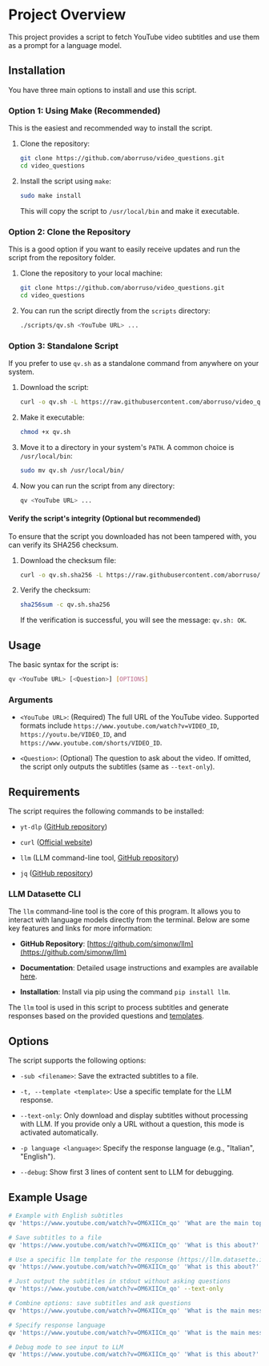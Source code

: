 # Project Overview

This project provides a script to fetch YouTube video subtitles and use them as a prompt for a language model.

## Installation

You have three main options to install and use this script.

### Option 1: Using Make (Recommended)

This is the easiest and recommended way to install the script.

1. Clone the repository:

    ```bash
    git clone https://github.com/aborruso/video_questions.git
    cd video_questions
    ```


2. Install the script using `make`:

    ```bash
    sudo make install
    ```

    This will copy the script to `/usr/local/bin` and make it executable.

### Option 2: Clone the Repository

This is a good option if you want to easily receive updates and run the script from the repository folder.

1. Clone the repository to your local machine:

    ```bash
    git clone https://github.com/aborruso/video_questions.git
    cd video_questions
    ```

2. You can run the script directly from the `scripts` directory:

    ```bash
    ./scripts/qv.sh <YouTube URL> ...
    ```

### Option 3: Standalone Script

If you prefer to use `qv.sh` as a standalone command from anywhere on your system.

1. Download the script:

    ```bash
    curl -o qv.sh -L https://raw.githubusercontent.com/aborruso/video_questions/main/scripts/qv.sh
    ```

2. Make it executable:

    ```bash
    chmod +x qv.sh
    ```

3. Move it to a directory in your system's `PATH`. A common choice is `/usr/local/bin`:

    ```bash
    sudo mv qv.sh /usr/local/bin/
    ```

4. Now you can run the script from any directory:

    ```bash
    qv <YouTube URL> ...
    ```

#### Verify the script's integrity (Optional but recommended)

To ensure that the script you downloaded has not been tampered with, you can verify its SHA256 checksum.

1. Download the checksum file:

    ```bash
    curl -o qv.sh.sha256 -L https://raw.githubusercontent.com/aborruso/video_questions/main/qv.sh.sha256
    ```

2. Verify the checksum:

    ```bash
    sha256sum -c qv.sh.sha256
    ```

    If the verification is successful, you will see the message: `qv.sh: OK`.

## Usage

The basic syntax for the script is:

```bash
qv <YouTube URL> [<Question>] [OPTIONS]
```

### Arguments

- `<YouTube URL>`: (Required) The full URL of the YouTube video. Supported formats include `https://www.youtube.com/watch?v=VIDEO_ID`, `https://youtu.be/VIDEO_ID`, and `https://www.youtube.com/shorts/VIDEO_ID`.

- `<Question>`: (Optional) The question to ask about the video. If omitted, the script only outputs the subtitles (same as `--text-only`).

## Requirements

The script requires the following commands to be installed:

- `yt-dlp` ([GitHub repository](https://github.com/yt-dlp/yt-dlp))

- `curl` ([Official website](https://curl.se/))

- `llm` (LLM command-line tool, [GitHub repository](https://llm.datasette.io/en/stable/))

- `jq` ([GitHub repository](https://github.com/stedolan/jq))

### LLM Datasette CLI

The `llm` command-line tool is the core of this program. It allows you to interact with language models directly from the terminal. Below are some key features and links for more information:

- **GitHub Repository**: [https://github.com/simonw/llm](https://github.com/simonw/llm)

- **Documentation**: Detailed usage instructions and examples are available [here](https://llm.datasette.io/en/stable/).

- **Installation**: Install via pip using the command `pip install llm`.

The `llm` tool is used in this script to process subtitles and generate responses based on the provided questions and [templates](https://llm.datasette.io/en/stable/templates.html).

## Options

The script supports the following options:

- `-sub <filename>`: Save the extracted subtitles to a file.

- `-t, --template <template>`: Use a specific template for the LLM response.

- `--text-only`: Only download and display subtitles without processing with LLM. If you provide only a URL without a question, this mode is activated automatically.

- `-p language <language>`: Specify the response language (e.g., "Italian", "English").

- `--debug`: Show first 3 lines of content sent to LLM for debugging.

## Example Usage


```bash
# Example with English subtitles
qv 'https://www.youtube.com/watch?v=OM6XIICm_qo' 'What are the main topics covered in this video?'

# Save subtitles to a file
qv 'https://www.youtube.com/watch?v=OM6XIICm_qo' 'What is this about?' -sub my_subtitles.txt

# Use a specific llm template for the response (https://llm.datasette.io/en/stable/templates.html)
qv 'https://www.youtube.com/watch?v=OM6XIICm_qo' 'What is this about?' -t andy

# Just output the subtitles in stdout without asking questions
qv 'https://www.youtube.com/watch?v=OM6XIICm_qo' --text-only

# Combine options: save subtitles and ask questions
qv 'https://www.youtube.com/watch?v=OM6XIICm_qo' 'What is the main message?' -sub my_subtitles.txt

# Specify response language
qv 'https://www.youtube.com/watch?v=OM6XIICm_qo' 'What is the main message?' -p language French

# Debug mode to see input to LLM
qv 'https://www.youtube.com/watch?v=OM6XIICm_qo' 'What is this about?' --debug
```
